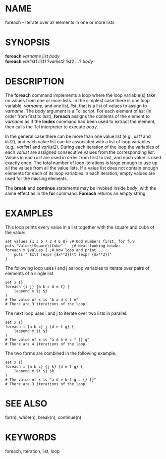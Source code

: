 # NAME

foreach - Iterate over all elements in one or more lists

# SYNOPSIS

**foreach** *varname list body*\
**foreach** *varlist1 list1* ?*varlist2 list2 \...*? *body*

# DESCRIPTION

The **foreach** command implements a loop where the loop variable(s)
take on values from one or more lists. In the simplest case there is one
loop variable, *varname*, and one list, *list*, that is a list of values
to assign to *varname*. The *body* argument is a Tcl script. For each
element of *list* (in order from first to last), **foreach** assigns the
contents of the element to *varname* as if the **lindex** command had
been used to extract the element, then calls the Tcl interpreter to
execute *body*.

In the general case there can be more than one value list (e.g., *list1*
and *list2*), and each value list can be associated with a list of loop
variables (e.g., *varlist1* and *varlist2*). During each iteration of
the loop the variables of each *varlist* are assigned consecutive values
from the corresponding *list*. Values in each *list* are used in order
from first to last, and each value is used exactly once. The total
number of loop iterations is large enough to use up all the values from
all the value lists. If a value list does not contain enough elements
for each of its loop variables in each iteration, empty values are used
for the missing elements.

The **break** and **continue** statements may be invoked inside *body*,
with the same effect as in the **for** command. **Foreach** returns an
empty string.

# EXAMPLES

This loop prints every value in a list together with the square and cube
of the value:

    set values {1 3 5 7 2 4 6 8} ;# Odd numbers first, for fun!
    puts "Value\tSquare\tCube"    ;# Neat-looking header
    foreach x $values { ;# Now loop and print...
        puts " $x\t [expr {$x**2}]\t [expr {$x**3}]"
    }

The following loop uses i and j as loop variables to iterate over pairs
of elements of a single list.

    set x {}
    foreach {i j} {a b c d e f} {
        lappend x $j $i
    }
    # The value of x is "b a d c f e"
    # There are 3 iterations of the loop.

The next loop uses i and j to iterate over two lists in parallel.

    set x {}
    foreach i {a b c} j {d e f g} {
        lappend x $i $j
    }
    # The value of x is "a d b e c f {} g"
    # There are 4 iterations of the loop.

The two forms are combined in the following example.

    set x {}
    foreach i {a b c} {j k} {d e f g} {
        lappend x $i $j $k
    }
    # The value of x is "a d e b f g c {} {}"
    # There are 3 iterations of the loop.

# SEE ALSO

for(n), while(n), break(n), continue(n)

# KEYWORDS

foreach, iteration, list, loop
